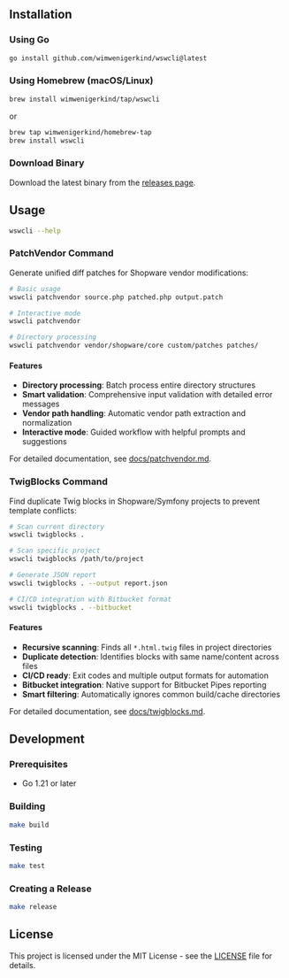 ## Installation

### Using Go
```bash
go install github.com/wimwenigerkind/wswcli@latest
```

### Using Homebrew (macOS/Linux)

```bash
brew install wimwenigerkind/tap/wswcli
```
or
```bash
brew tap wimwenigerkind/homebrew-tap
brew install wswcli
```

### Download Binary
Download the latest binary from the [releases page](https://github.com/wimwenigerkind/wswcli/releases).

## Usage

```bash
wswcli --help
```

### PatchVendor Command

Generate unified diff patches for Shopware vendor modifications:

```bash
# Basic usage
wswcli patchvendor source.php patched.php output.patch

# Interactive mode
wswcli patchvendor

# Directory processing
wswcli patchvendor vendor/shopware/core custom/patches patches/
```

#### Features
- **Directory processing**: Batch process entire directory structures  
- **Smart validation**: Comprehensive input validation with detailed error messages
- **Vendor path handling**: Automatic vendor path extraction and normalization
- **Interactive mode**: Guided workflow with helpful prompts and suggestions

For detailed documentation, see [docs/patchvendor.md](docs/patchvendor.md).

### TwigBlocks Command

Find duplicate Twig blocks in Shopware/Symfony projects to prevent template conflicts:

```bash
# Scan current directory
wswcli twigblocks .

# Scan specific project
wswcli twigblocks /path/to/project

# Generate JSON report
wswcli twigblocks . --output report.json

# CI/CD integration with Bitbucket format
wswcli twigblocks . --bitbucket
```

#### Features
- **Recursive scanning**: Finds all `*.html.twig` files in project directories
- **Duplicate detection**: Identifies blocks with same name/content across files
- **CI/CD ready**: Exit codes and multiple output formats for automation
- **Bitbucket integration**: Native support for Bitbucket Pipes reporting
- **Smart filtering**: Automatically ignores common build/cache directories

For detailed documentation, see [docs/twigblocks.md](docs/twigblocks.md).

## Development

### Prerequisites
- Go 1.21 or later

### Building
```bash
make build
```

### Testing
```bash
make test
```

### Creating a Release
```bash
make release
```

## License

This project is licensed under the MIT License - see the [LICENSE](LICENSE) file for details.